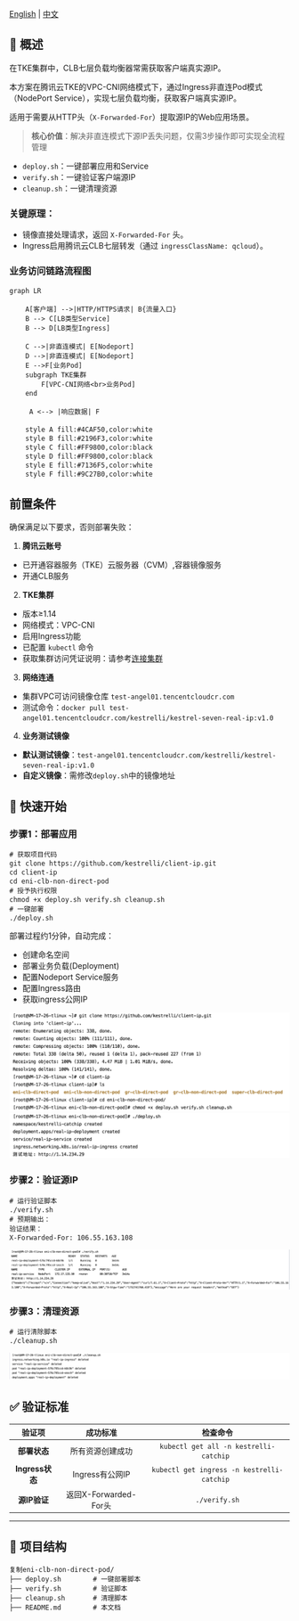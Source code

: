 [English](README.md) | [中文](README_zh.md)

## 📌 概述

在TKE集群中，CLB七层负载均衡器常需获取客户端真实源IP。

本方案在腾讯云TKE的VPC-CNI网络模式下，通过Ingress非直连Pod模式（NodePort Service），实现七层负载均衡，获取客户端真实源IP。

适用于需要从HTTP头（`X-Forwarded-For`）提取源IP的Web应用场景。
>​**核心价值**​：解决非直连模式下源IP丢失问题，仅需3步操作即可实现全流程管理
- `deploy.sh`：一键部署应用和Service
- `verify.sh`：一键验证客户端源IP
- `cleanup.sh`：一键清理资源

### 关键原理：
- 镜像直接处理请求，返回 `X-Forwarded-For`  头。
- Ingress启用腾讯云CLB七层转发（通过 `ingressClassName: qcloud`）。

### 业务访问链路流程图

```mermaid
graph LR
    
    A[客户端] -->|HTTP/HTTPS请求| B{流量入口}
    B --> C[LB类型Service]
    B --> D[LB类型Ingress]
    
    C -->|非直连模式| E[Nodeport]
    D -->|非直连模式| E[Nodeport]
    E -->F[业务Pod]
    subgraph TKE集群
        F[VPC-CNI网络<br>业务Pod]
    end
    
     A <--> |响应数据| F
    
    style A fill:#4CAF50,color:white
    style B fill:#2196F3,color:white
    style C fill:#FF9800,color:black
    style D fill:#FF9800,color:black
    style E fill:#7136F5,color:white
    style F fill:#9C27B0,color:white
```

## 前置条件
确保满足以下要求，否则部署失败：
1. **腾讯云账号**
- 已开通容器服务（TKE）云服务器（CVM）,容器镜像服务
- 开通CLB服务

2. **TKE集群**
- 版本≥1.14
- 网络模式：VPC-CNI
- 启用Ingress功能
- 已配置 `kubectl` 命令
- 获取集群访问凭证说明：请参考[连接集群](https://cloud.tencent.com/document/product/457/39814)

3. **网络连通**
- 集群VPC可访问镜像仓库 `test-angel01.tencentcloudcr.com`
- 测试命令：`docker pull test-angel01.tencentcloudcr.com/kestrelli/kestrel-seven-real-ip:v1.0`

4. **业务测试镜像**
- ​**默认测试镜像**​：`test-angel01.tencentcloudcr.com/kestrelli/kestrel-seven-real-ip:v1.0 `
- ​**自定义镜像**​：需修改`deploy.sh`中的镜像地址

## 🚀 快速开始
### 步骤1：部署应用

```
# 获取项目代码
git clone https://github.com/kestrelli/client-ip.git 
cd client-ip
cd eni-clb-non-direct-pod
# 授予执行权限
chmod +x deploy.sh verify.sh cleanup.sh 
# 一键部署
./deploy.sh  
```
部署过程约1分钟，自动完成：
- 创建命名空间
- 部署业务负载(Deployment)
- 配置Nodeport Service服务
- 配置Ingress路由 
- 获取ingress公网IP

![复刻仓库文件](images/pod1.png)
![部署](images/pod2.png)

### 步骤2：验证源IP

```
# 运行验证脚本
./verify.sh
# 预期输出：
验证结果：
X-Forwarded-For: 106.55.163.108  
```

![验证](images/pod3.png)

### 步骤3：清理资源

```
# 运行清除脚本
./cleanup.sh
```

![清除](images/pod4.png)

## ✅ 验证标准


|验证项|成功标准|检查命令|
|:-:|:-:|:-:|
|​**部署状态**​|所有资源创建成功|`kubectl get all -n kestrelli-catchip `|
|​**Ingress状态**​|Ingress有公网IP|`kubectl get ingress -n kestrelli-catchip `|
|​**源IP验证**​|返回X-Forwarded-For头|`./verify.sh`|


----
## 📂 项目结构

```
复制eni-clb-non-direct-pod/  
├── deploy.sh        # 一键部署脚本  
├── verify.sh        # 验证脚本  
├── cleanup.sh       # 清理脚本  
├── README.md        # 本文档  
